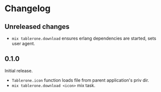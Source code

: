 # Changelog

## Unreleased changes

- `mix tablerone.download` ensures erlang dependencies are started, sets user agent.

## 0.1.0

Initial release.

- `Tablerone.icon` function loads file from parent application's priv dir.
- `mix tablerone.download <icon>` mix task.


